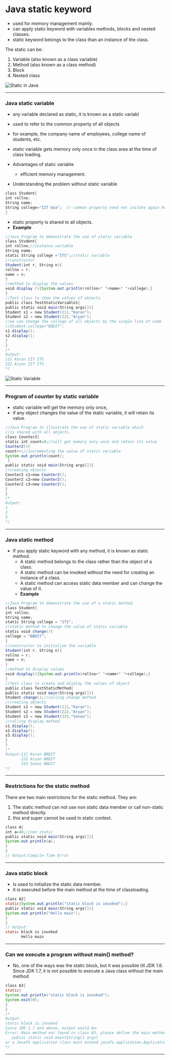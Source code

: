 # Java static keyword

-  used for memory management mainly.
-  can apply static keyword with variables methods, blocks and nested classes. 
-  static keyword belongs to the class than an instance of the class.

The static can be:

1.  Variable (also known as a class variable)
2.  Method (also known as a class method)
3.  Block
4.  Nested class

![Static in Java](https://static.javatpoint.com/images/java-static-keyword1.png)

---
### Java static variable

- any variable declared as static, it is known as a static variabl
-  used to refer to the common property of all objects 
-  for example, the company name of employees, college name of students, etc.
-  static variable gets memory only once in the class area at the time of class loading.

- Advantages of static variable

	- efficient memory management.

- Understanding the problem without static variable
```java
class Student{  
int rollno;  
String name;  
String college="IIT Goa";  // common property need not initate again hence static variable 
}  
````

- static property is shared to all objects.
- **Example**
```java
//Java Program to demonstrate the use of static variable  
class Student{  
int rollno;//instance variable  
String name;  
static String college ="ITS";//static variable  
//constructor  
Student(int r, String n){  
rollno = r;  
name = n;  
}  
//method to display the values  
void display (){System.out.println(rollno+" "+name+" "+college);}  
}  
//Test class to show the values of objects  
public class TestStaticVariable1{  
public static void main(String args[]){  
Student s1 = new Student(111,"Karan");  
Student s2 = new Student(222,"Aryan");  
//we can change the college of all objects by the single line of code  
//Student.college="BBDIT";  
s1.display();  
s2.display();  
}  
}  
/*
Output:
111 Karan IIT ITS
222 Aryan IIT ITS
*/
````

![Static Variable](https://static.javatpoint.com/images/staticvariable.JPG)

----

### Program of counter by static variable
- static variable will get the memory only once, 
- if any object changes the value of the static variable, it will retain its value.
```java
//Java Program to illustrate the use of static variable which  
//is shared with all objects.  
class Counter2{  
static int count=0;//will get memory only once and retain its value  
Counter2(){  
count++;//incrementing the value of static variable  
System.out.println(count);  
 }  
public static void main(String args[]){  
//creating objects  
Counter2 c1=new Counter2();  
Counter2 c2=new Counter2();  
Counter2 c3=new Counter2();  
}  
}  
/*
Output:
1
2
3
*/
```
---

### Java static method

- If you apply static keyword with any method, it is known as static method.
	-   A static method belongs to the class rather than the object of a class.
	-   A static method can be invoked without the need for creating an instance of a class.
	-   A static method can access static data member and can change the value of it.
	-  **Example**

```java
//Java Program to demonstrate the use of a static method.  
class Student{  
int rollno;  
String name;  
static String college = "ITS";  
//static method to change the value of static variable  
static void change(){  
college = "BBDIT";  
}  
//constructor to initialize the variable  
Student(int r, String n){  
rollno = r;  
name = n;  
}  
//method to display values  
void display(){System.out.println(rollno+" "+name+" "+college);}  
}  
//Test class to create and display the values of object  
public class TestStaticMethod{  
public static void main(String args[]){  
Student.change();//calling change method  
//creating objects  
Student s1 = new Student(111,"Karan");  
Student s2 = new Student(222,"Aryan");  
Student s3 = new Student(333,"Sonoo");  
//calling display method  
s1.display();  
s2.display();  
s3.display();  
}  
}  
/*
Output:111 Karan BBDIT
       222 Aryan BBDIT
       333 Sonoo BBDIT
*/
````
* * * * *

### Restrictions for the static method

There are two main restrictions for the static method. They are:

1.  The static method can not use non static data member or call non-static method directly.
2.  this and super cannot be used in static context.

```java
class A{  
int a=40;//non static  
public static void main(String args[]){  
System.out.println(a);  
}  
}        
// Output:Compile Time Error
```
---

### Java static block

-   Is used to initialize the static data member.
-   It is executed before the main method at the time of classloading.
```java
class A2{  
static{System.out.println("static block is invoked");}  
public static void main(String args[]){  
System.out.println("Hello main");  
}  
}  
// Output:
static block is invoked
       Hello main
```

---

### Can we execute a program without main() method?

 - No, one of the ways was the static block, but it was possible till JDK 1.6. Since JDK 1.7, it is not possible to execute a Java class without the main method
```java
class A3{  
static{  
System.out.println("static block is invoked");  
System.exit(0);  
}  
}  
/*
Output:
static block is invoked
Since JDK 1.7 and above, output would be:
Error: Main method not found in class A3, please define the main method as:
   public static void main(String[] args)
or a JavaFX application class must extend javafx.application.Application
*/
```
---
